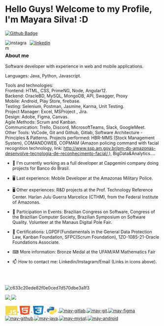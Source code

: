 <h4 align="center">

 #  Hello Guys! Welcome to my Profile, I'm Mayara Silva! :D

[![Github Badge](https://img.shields.io/badge/-Github-000?style=flat-square&logo=Github&logoColor=white&link=https://github.com/mayaradeveloper)](https://github.com/mayaradeveloper)

 <a href="https://www.instagram.com/mayara.jds/">
    <img align="left" width="80px" src="https://i.ibb.co/qkGSp1D/instagram.png" alt="instagram" style="vertical-align:top;">
  </a> 
  <a href="https://www.linkedin.com/in/mayarajds">
    <img width="80px" src="https://i.ibb.co/RyZx12b/linkedin.png" alt="linkedin" style="vertical-align:top;">
  </a>
</div>

### About me

Software developer with experience in web and mobile applications.<br>

Languages: Java, Python, Javascript. <br>

Tools and technologies:<br>
Frontend: HTML, CSS, PrimeNG, Node, Angular12.<br>
Backend: OracleBD, MySQL, MongoDB, API, Swagger, Proxy<br>
Mobile: Android, Play Store, firebase. <br>
Testing: Selenium, Postman, Jasmine, Karma, Unit Testing.<br>
Project Manager: Excel, MSProject , Jira. <br>
Design: Adobe, Figma, Canvas. <br>
Agile Methods: Scrum and Kanban. <br>
Communication: Trello, Discord, MicrosoftTeams, Slack, GoogleMeet.<br>
Other Tools: VsCode, Git and Github, Gitlab, Software Architecture - Principles & Patterns.
Projects performed: HBR-MMS (Stock Management System), COMANDOWEB, COPMAM (Amazon policing command with facial recognition technology, link: http://www.ssp.am.gov.br/pm-do-amazonas-desenvolve-tecnologia-de-reconhecimento-facial/,), BigData&Analytics.... <br>



- 🔭 I'm currently working as a full developer at Capgemini company doing projects for Banco do Brasil.
- 🖥 Last experience: Mobile Developer at the Amazonas Military Police.
- 🖥 Other experiences: R&D projects at the Prof. Technology Reference Center. Harlan Julu Guerra Marcelice (CTHM), from the Federal Institute of Amazonas.
- 📅 Participation in Events: Brazilian Congress on Software, Congress of the Brazilian Computer Society, Brazilian Symposium on Software Quality. Volunteer at the Manaus Digital Pole Fair.
- 📜 Certifications: LGPDF(Fundamentals in the General Data Protection Law, Kanban Foundation, SFPC(Scrum Foundation), 1ZO-1085-21-Oracle Foundations Associate.
- ⌨ More information: Bronze Medal at the UFAM/AM Mathematics Fair

- 📫 How to contact me: Linkedin/Instagram/Email (Links in icons above).
<br>
<br>

![c633c20ede82f0e0ced7d570dbe3a1f3](https://user-images.githubusercontent.com/70382532/138322189-2db8df52-9dcb-40a0-88a8-c365466bd33d.gif)



<div>
<a href="https://github.com/mayaradeveloper">
<img height="180em" src="https://github-readme-stats.vercel.app/api/top-langs/?username=mayaradeveloper&layout=compact&langs_count=7&theme=dracula"/>
<img height="180em" src="https://github-readme-stats.vercel.app/api?username=mayaradeveloper&show_icons=true&theme=dracula&include_all_commits=true&count_private=true"/>
</div>
 
 <link rel = "stylesheet" href = "https://cdn.jsdelivr.net/gh/devicons/devicon@v2.14.0/devicon.min.css">
<i class = "devicon-adonisjs-original colori"> </i>

<div style="display: inline_block"><br>
  <img align="center" alt="may-Js" height="30" width="40" src="https://raw.githubusercontent.com/devicons/devicon/master/icons/javascript/javascript-plain.svg" title = "JAVASCRIPT">
  <img align="center" alt="may-HTML" height="30" width="40" src="https://raw.githubusercontent.com/devicons/devicon/master/icons/html5/html5-original.svg" title = "HTML5">
  <img align="center" alt="may-CSS" height="30" width="40" src="https://raw.githubusercontent.com/devicons/devicon/master/icons/css3/css3-original.svg" title = "CSS">
  <img align="center" alt="may-Python" height="30" width="40" src="https://raw.githubusercontent.com/devicons/devicon/master/icons/python/python-original.svg" title = "PYTHON">
  <img align="center" alt="may-gitlab" height="30" width="40" src="https://cdn.jsdelivr.net/gh/devicons/devicon/icons/gitlab/gitlab-original.svg" title = "GITLAB" />
  <img align="center" alt="may-git" height="30" width="40" src="https://cdn.jsdelivr.net/gh/devicons/devicon/icons/git/git-original.svg" title = "GIT" />
  <img align="center" alt="may-figma" height="30" width="40" src="https://cdn.jsdelivr.net/gh/devicons/devicon/icons/figma/figma-original.svg" title = "FIGMA"/>
  <img align="center" alt="may-github" height="30" width="40px" src="https://cdn.jsdelivr.net/gh/devicons/devicon/icons/github/github-original.svg" title = "GITHUB"/>
</svg>
  <img align="center" alt="may-java" height="30" width="40px" src="https://cdn.jsdelivr.net/gh/devicons/devicon/icons/java/java-original.svg" title = "JAVA"/>
  <img align="center" alt="may-mysql" height="30" width="40px" src="https://cdn.jsdelivr.net/gh/devicons/devicon/icons/mysql/mysql-original.svg" title = "MYSQL"/>
  <img align="center" alt="may-android" height="30" width="40px" src="https://cdn.jsdelivr.net/gh/devicons/devicon/icons/android/android-original.svg" title = "ANDROID"/>

 
 
  ##
  
